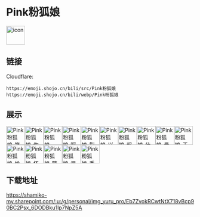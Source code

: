 # Pink粉狐娘
<img src="https://emoji.shojo.cn/bili/src/Pink粉狐娘/icon.png" width="50" height="50" alt="icon">

## 链接
Cloudflare:
```
https://emoji.shojo.cn/bili/src/Pink粉狐娘
https://emoji.shojo.cn/bili/webp/Pink粉狐娘
```
## 展示
<img src="https://emoji.shojo.cn/bili/src/Pink粉狐娘/Pink粉狐娘-笑嘻了.png" width="50" height="50" alt="Pink粉狐娘-笑嘻了"><img src="https://emoji.shojo.cn/bili/src/Pink粉狐娘/Pink粉狐娘-你再想想.png" width="50" height="50" alt="Pink粉狐娘-你再想想"><img src="https://emoji.shojo.cn/bili/src/Pink粉狐娘/Pink粉狐娘-mua.png" width="50" height="50" alt="Pink粉狐娘-mua"><img src="https://emoji.shojo.cn/bili/src/Pink粉狐娘/Pink粉狐娘-啊这.png" width="50" height="50" alt="Pink粉狐娘-啊这"><img src="https://emoji.shojo.cn/bili/src/Pink粉狐娘/Pink粉狐娘-裂开.png" width="50" height="50" alt="Pink粉狐娘-裂开"><img src="https://emoji.shojo.cn/bili/src/Pink粉狐娘/Pink粉狐娘-兴奋.png" width="50" height="50" alt="Pink粉狐娘-兴奋"><img src="https://emoji.shojo.cn/bili/src/Pink粉狐娘/Pink粉狐娘-超凶.png" width="50" height="50" alt="Pink粉狐娘-超凶"><img src="https://emoji.shojo.cn/bili/src/Pink粉狐娘/Pink粉狐娘-什么登西.png" width="50" height="50" alt="Pink粉狐娘-什么登西"><img src="https://emoji.shojo.cn/bili/src/Pink粉狐娘/Pink粉狐娘-拳头邦嗯.png" width="50" height="50" alt="Pink粉狐娘-拳头邦嗯"><img src="https://emoji.shojo.cn/bili/src/Pink粉狐娘/Pink粉狐娘-干饭.png" width="50" height="50" alt="Pink粉狐娘-干饭"><img src="https://emoji.shojo.cn/bili/src/Pink粉狐娘/Pink粉狐娘-给花花.png" width="50" height="50" alt="Pink粉狐娘-给花花"><img src="https://emoji.shojo.cn/bili/src/Pink粉狐娘/Pink粉狐娘-坏笑.png" width="50" height="50" alt="Pink粉狐娘-坏笑"><img src="https://emoji.shojo.cn/bili/src/Pink粉狐娘/Pink粉狐娘-警觉.png" width="50" height="50" alt="Pink粉狐娘-警觉"><img src="https://emoji.shojo.cn/bili/src/Pink粉狐娘/Pink粉狐娘-混乱.png" width="50" height="50" alt="Pink粉狐娘-混乱"><img src="https://emoji.shojo.cn/bili/src/Pink粉狐娘/Pink粉狐娘-委屈哭.png" width="50" height="50" alt="Pink粉狐娘-委屈哭">

## 下载地址

https://shamiko-my.sharepoint.com/:u:/g/personal/img_yuru_pro/Eb7ZvokRCwtNtX718vBcp90BC2Psx_6DODBku1Ip7NpZ5A